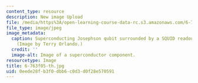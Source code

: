 ```yaml
---
content_type: resource
description: New image Upload
file: /media/https%3A/open-learning-course-data-rc.s3.amazonaws.com/6-763-applied-superconductivity-fall-2005/0eede28fb3f0dbb6c0d3d0f28e570591_6-763f05-th.jpg
file_type: image/jpeg
image_metadata:
  caption: Superconducting Josephson qubit surrounded by a SQUID readout circuit.
    (Image by Terry Orlando.)
  credit: ''
  image-alt: Image of a superconductor component.
resourcetype: Image
title: 6-763f05-th.jpg
uid: 0eede28f-b3f0-dbb6-c0d3-d0f28e570591
---
```

